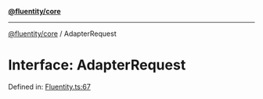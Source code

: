 [**@fluentity/core**](../README.md)

***

[@fluentity/core](../globals.md) / AdapterRequest

# Interface: AdapterRequest

Defined in: [Fluentity.ts:67](https://github.com/cedricpierre/fluentity-core/blob/26f05b6b1157becd5e413d332a8cbeb24afb2c36/src/Fluentity.ts#L67)
